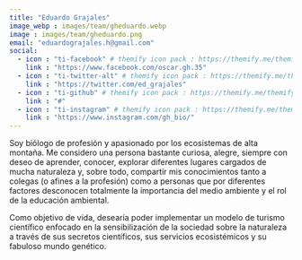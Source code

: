 ```yaml
---
title: "Eduardo Grajales"
image_webp : images/team/gheduardo.webp
image : images/team/gheduardo.png
email: "eduardograjales.h@gmail.com"
social:
  - icon : "ti-facebook" # themify icon pack : https://themify.me/themify-icons
    link : "https://www.facebook.com/oscar.gh.35"
  - icon : "ti-twitter-alt" # themify icon pack : https://themify.me/themify-icons
    link : "https://twitter.com/ed_grajales"
  - icon : "ti-github" # themify icon pack : https://themify.me/themify-icons
    link : "#"
  - icon : "ti-instagram" # themify icon pack : https://themify.me/themify-icons
    link : "https://www.instagram.com/gh_bio/"
---
```


Soy biólogo de profesión y apasionado por los ecosistemas de alta montaña. Me considero una persona bastante curiosa, alegre, siempre con deseo de aprender, conocer, explorar diferentes lugares cargados de mucha naturaleza y, sobre todo, compartir mis conocimientos tanto a colegas (o afines a la profesión) como a personas que por diferentes factores desconocen totalmente la importancia del medio ambiente y el rol de la educación ambiental.

Como objetivo de vida, desearía poder implementar un modelo de turismo científico enfocado en la sensibilización de la sociedad sobre la naturaleza a través de sus secretos científicos, sus servicios ecosistémicos y su fabuloso mundo genético.